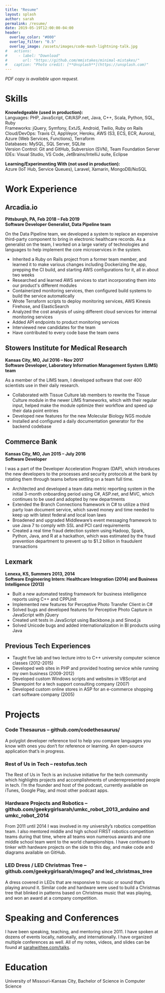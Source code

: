 ```yaml
---
title: "Resume"
layout: splash
author: sarah
permalink: /resume/
date: 2019-05-19T12:00:00-04:00
header:
  overlay_color: "#000"
  overlay_filter: "0.5"
  overlay_image: /assets/images/code-mash-lightning-talk.jpg
#   actions:
#     - label: "Download"
#       url: "https://github.com/mmistakes/minimal-mistakes/"
#   caption: "Photo credit: [**Unsplash**](https://unsplash.com)"
---
```


_PDF copy is available upon request._

# Skills

**Knowledgeable (used in production):**<br />
Languages: 	PHP, JavaScript, C#/ASP.net, Java, C++, Scala, Python, SQL, Ruby<br />
Frameworks: 	jQuery, Symfony, ExtJS, Android, Twilio, Ruby on Rails<br />
Cloud/DevOps: 	Travis CI, AppVeyor, Heroku, AWS (S3, ECS, ECR, Aurora), Azure (Web Services, Functions), Terraform <br />
	Databases: 	MySQL, SQL Server, SQLite<br />
Version Control: 	Git and GitHub, Subversion (SVN), Team Foundation Server <br />
IDEs: 	Visual Studio, VS Code, JetBrains/IntelliJ suite, Eclipse<br />

**Learning/Experimenting With (not used in production):**<br />
Azure (IoT Hub, Service Queues), Laravel, Xamarin, MongoDB/NoSQL

# Work Experience

## Arcadia.io
**Pittsburgh, PA, Feb 2018 – Feb 2019**<br />
**Software Developer Generalist, Data Pipeline team**

On the Data Pipeline team, we developed a system to replace an expensive third-party component to bring in electronic healthcare records. As a generalist on the team, I worked on a large variety of technologies and languages to help implement the core microservices in the system.
* Inherited a Ruby on Rails project from a former team member, and learned it to make various changes including Dockerizing the app, prepping the CI build, and starting AWS configurations for it, all in about two weeks
*	Researched and learned AWS services to start incorporating them into our product's different modules
*	Containerized monitoring services, then configured build systems to build the service automatically
*	Wrote Terraform scripts to deploy monitoring services, AWS Kinesis Firehose, and ElasticSearch
*	Analyzed the cost analysis of using different cloud services for internal monitoring services
*	Added API endpoints to product monitoring services
*	Interviewed new candidates for the team
*	Have contributed to every code base the team owns

## Stowers Institute for Medical Research
**Kansas City, MO, Jul 2016 – Nov 2017**<br />
**Software Developer, Laboratory Information Management System (LIMS) team**

As a member of the LIMS team, I developed software that over 400 scientists use in their daily research.
*	Collaborated with Tissue Culture lab members to rewrite the Tissue Culture module in the newer LIMS frameworks, which with their regular input, helped make the module optimize their workflow and speed up their data point entries
*	Developed new features for the new Molecular Biology NGS module
*	Installed and configured a daily documentation generator for the backend codebase

## Commerce Bank
**Kansas City, MO, Jun 2015 – July 2016**<br />
**Software Developer**

I was a part of the Developer Acceleration Program (DAP), which introduces the new developers to the processes and security protocols at the bank by rotating them through teams before settling on a team full time.
*	Architected and developed a team data metric reporting system in the initial 3-month onboarding period using C#, ASP.net, and MVC, which continues to be used and adopted by new departments
*	Extended the Branch Connections framework in C# to utilize a third party loan document service, which saved money and time needed to keep up with latest federal and local loan laws
*	Broadened and upgraded Middleware’s event messaging framework to use Java 7 to comply with SSL and PCI card requirements
*	Created a real time fraud detection system using Hadoop, Spark, Python, Java, and R at a hackathon, which was estimated by the fraud prevention department to prevent up to $1.2 billion in fraudulent transactions

## Lexmark
**Lenexa, KS, Summers 2013, 2014**<br />
**Software Engineering Intern: Healthcare Integration (2014) and Business Intelligence (2013)**
*	Built a new automated testing framework for business intelligence reports using C++ and CPPUnit
*	Implemented new features for Perceptive Photo Transfer Client in C#
*	Solved bugs and developed features for Perceptive Photo Capture in JavaScript with jQuery
*	Created unit tests in JavaScript using Backbone.js and Sinod.js
*	Solved Unicode bugs and added internationalization in BI products using Java

## Previous Tech Experiences
*	Taught five lab and two lecture intro to C++ university computer science classes (2012-2015)
*	Developed web sites in PHP and provided hosting service while running my own business (2009-2012)
*	Developed custom Windows scripts and websites in VBScript and Sharepoint for a tech support consulting company (2007)
*	Developed custom online stores in ASP for an e-commerce shopping cart software company (2005)

# Projects

### Code Thesaurus – github.com/codethesaurus/
A polyglot developer reference tool to help you compare languages you know with ones you don’t for reference or learning. An open-source application that’s in progress.

### Rest of Us in Tech – restofus.tech
The Rest of Us in Tech is an inclusive initiative for the tech community which highlights projects and accomplishments of underrepresented people in tech. I’m the founder and host of the podcast, currently available on iTunes, Google Play, and most other podcast apps.

### Hardware Projects and Robotics – github.com/geekygirlsarah/umkc_robot_2013_arduino and umkc_robot_2014
From 2011 until 2014 I was involved in my university’s robotics competition team. I also mentored middle and high school FIRST robotics competition teams during that time, where all teams won numerous awards and one middle school team went to the world championships. I have continued to tinker with hardware projects on the side to this day, and make code and diagrams available on GitHub.

### LED Dress / LED Christmas Tree – github.com/geekygirlsarah/msgeq7 and led_christmas_tree
A dress covered in LEDs that are responsive to music or sound that’s playing around it. Similar code and hardware were used to build a Christmas tree that blinked in patterns based on Christmas music that was playing, and won an award at a company competition.

# Speaking and Conferences

I have been speaking, teaching, and mentoring since 2011. I have spoken at dozens of events locally, nationally, and internationally. I have organized multiple conferences as well. All of my notes, videos, and slides can be found at [sarahwithee.com/talks](speaking/).


# Education
University of Missouri-Kansas City, Bachelor of Science in Computer Science
